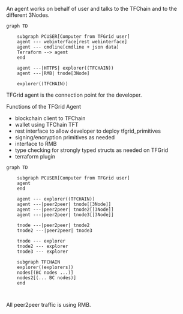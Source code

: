 
An agent works on behalf of user and talks to the TFChain and to the different 3Nodes.

```mermaid
graph TD

    subgraph PCUSER[Computer from TFGrid user]
    agent --- webinterface[rest webinterface]
    agent --- cmdline[cmdline + json data]
    Terraform --> agent
    end    

    agent ---|HTTPS| explorer((TFCHAIN))
    agent ---|RMB| tnode[3Node]

    explorer((TFCHAIN))

```


TFGrid agent is the connection point for the developer.

Functions of the TFGrid Agent

- blockchain client to TFChain
- wallet using TFChain TFT
- rest interface to allow developer to deploy tfgrid_primitives
- signing/encryption primitives as needed
- interface to RMB
- type checking for strongly typed structs as needed on TFGrid
- terraform plugin
  

```mermaid
graph TD

    subgraph PCUSER[Computer from TFGrid user]
    agent
    end    

    agent --- explorer((TFCHAIN))
    agent ---|peer2peer| tnode[[3Node]]
    agent ---|peer2peer| tnode2[[3Node]]
    agent ---|peer2peer| tnode3[[3Node]]

    tnode ---|peer2peer| tnode2
    tnode2 ---|peer2peer| tnode3

    tnode --- explorer
    tnode2 --- explorer
    tnode3 --- explorer

    subgraph TFCHAIN
    explorer((explorers))
    nodes[(BC nodes ...)]
    nodes2[(... BC nodes)]
    end        

  
```

All peer2peer traffic is using RMB.
